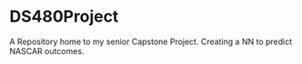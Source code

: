 # DS480Project
A Repository home to my senior Capstone Project. Creating a NN to predict NASCAR outcomes.
